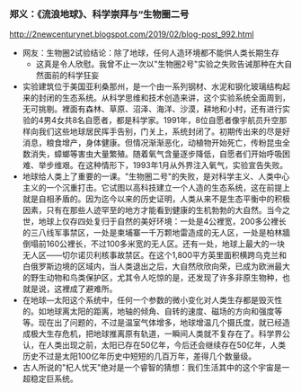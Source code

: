 ### 郑义：《流浪地球》、科学崇拜与“生物圈二号
http://2newcenturynet.blogspot.com/2019/02/blog-post_992.html
- 网友：生物圈2试验结论：除了地球，任何人造环境都不能供人类长期生存
  - 这真是令人欣慰。我曾不止一次以"生物圈2号"实验之失败告诫那种在大自然面前的科学狂妄
- 实验建筑位于美国亚利桑那州，是一个由一系列钢材、水泥和钢化玻璃结构起来的封闭的生态系统。从科学思维和技术创造来讲，这个实验系统全面周到，无可挑剔。裡面有森林、草原、沼泽、海洋、沙漠，耕地和小村，还有进行实验的4男4女共8名自愿者，都是科学家。1991年，8位自愿者像宇航员升空那样向我们这些地球居民挥手告别，门关上，系统封闭了。初期传出来的尽是好消息，粮食增产，身体健康。但情况渐渐恶化，动植物开始死亡，传粉昆虫全数消失，蟑螂等害虫大量繁殖。随着氧气含量逐步降低，自愿者们开始呼吸困难、举步维艰。在这种情形下，1993年1月从外界注入氧气，实验宣告失败。
- 地球给人类上了重要的一课。"生物圈二号"的失败，是对科学主义、人类中心主义的一个沉重打击。它试图以高科技建立一个人造的生态系统，这在前提上就是自相矛盾的。因为迄今以来的历史证明，人类从来不是生态平衡中的积极因素，只有在那些人迹罕至的地方才能看到健康的生机勃勃的大自然。当今之世，地球上仅存四处复归于自然的美好环境：一处是4公裡宽，200多公裡长的三八线军事禁区，一处是柬埔寨一千万颗地雷造成的无人区，一处是柏林牆倒塌前160公裡长，不过100多米宽的无人区。还有一处，地球上最大的一块无人区——切尔诺贝利核事故禁区。在这个1,800平方英里面积横跨乌克兰和白俄罗斯边境的区域内，当人类退出之后，大自然欣欣向荣，已成为欧洲最大的野生动物和鸟类保护区，尤其令人吃惊的是，还发现了许多非原生物种，也就是说，这裡成了避难所。
- 在地球—太阳这个系统中，任何一个参数的微小变化对人类生存都是毁灭性的。如地球离太阳的距离，地轴的倾角、自转的速度、磁场的方向和强度等等。现在出了问题的，不过是温室气体增多，地球增温几个摄氏度，就已经造成极大生存危机，把地球推离原有轨道，一瞬间人类就不复存在了。科学界公认，在人类出现之前，太阳已存在50亿年，今后还会继续存在50亿年，人类历史不过是太阳100亿年历史中短短的几百万年，差得几个数量级。
- 古人所说的"杞人忧天"绝对是一个睿智的猜想：我们生活其中的这个宇宙是一超稳定巨系统。